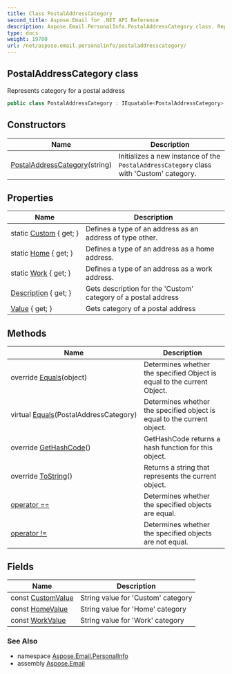```yaml
---
title: Class PostalAddressCategory
second_title: Aspose.Email for .NET API Reference
description: Aspose.Email.PersonalInfo.PostalAddressCategory class. Represents category for a postal address
type: docs
weight: 19700
url: /net/aspose.email.personalinfo/postaladdresscategory/
---
```

## PostalAddressCategory class

Represents category for a postal address

```csharp
public class PostalAddressCategory : IEquatable<PostalAddressCategory>
```

## Constructors

| Name | Description |
| --- | --- |
| [PostalAddressCategory](postaladdresscategory/)(string) | Initializes a new instance of the `PostalAddressCategory` class with 'Custom' category. |

## Properties

| Name | Description |
| --- | --- |
| static [Custom](../../aspose.email.personalinfo/postaladdresscategory/custom/) { get; } | Defines a type of an address as an address of type other. |
| static [Home](../../aspose.email.personalinfo/postaladdresscategory/home/) { get; } | Defines a type of an address as a home address. |
| static [Work](../../aspose.email.personalinfo/postaladdresscategory/work/) { get; } | Defines a type of an address as a work address. |
| [Description](../../aspose.email.personalinfo/postaladdresscategory/description/) { get; } | Gets description for the 'Custom' category of a postal address |
| [Value](../../aspose.email.personalinfo/postaladdresscategory/value/) { get; } | Gets category of a postal address |

## Methods

| Name | Description |
| --- | --- |
| override [Equals](../../aspose.email.personalinfo/postaladdresscategory/equals/#equals_1)(object) | Determines whether the specified Object is equal to the current Object. |
| virtual [Equals](../../aspose.email.personalinfo/postaladdresscategory/equals/#equals)(PostalAddressCategory) | Determines whether the specified object is equal to the current object. |
| override [GetHashCode](../../aspose.email.personalinfo/postaladdresscategory/gethashcode/)() | GetHashCode returns a hash function for this object. |
| override [ToString](../../aspose.email.personalinfo/postaladdresscategory/tostring/)() | Returns a string that represents the current object. |
| [operator ==](../../aspose.email.personalinfo/postaladdresscategory/op_equality/) | Determines whether the specified objects are equal. |
| [operator !=](../../aspose.email.personalinfo/postaladdresscategory/op_inequality/) | Determines whether the specified objects are not equal. |

## Fields

| Name | Description |
| --- | --- |
| const [CustomValue](../../aspose.email.personalinfo/postaladdresscategory/customvalue/) | String value for 'Custom' category |
| const [HomeValue](../../aspose.email.personalinfo/postaladdresscategory/homevalue/) | String value for 'Home' category |
| const [WorkValue](../../aspose.email.personalinfo/postaladdresscategory/workvalue/) | String value for 'Work' category |

### See Also

* namespace [Aspose.Email.PersonalInfo](../../aspose.email.personalinfo/)
* assembly [Aspose.Email](../../)


